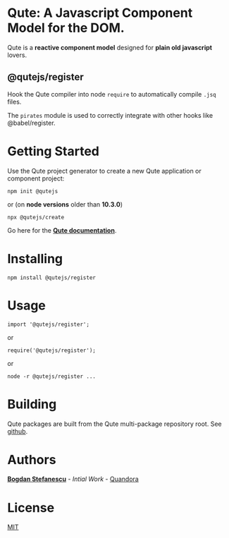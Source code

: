 # Qute: A Javascript Component Model for the DOM.

Qute is a **reactive component model** designed for **plain old javascript** lovers.

## @qutejs/register

Hook the Qute compiler into node `require` to automatically compile `.jsq` files.

The `pirates` module is used to correctly integrate with other hooks like @babel/register.

# Getting Started

Use the Qute project generator to create a new Qute application or component project:

```
npm init @qutejs
```

or (on **node versions** older than **10.3.0**)

```
npx @qutejs/create
```

Go here for the **[Qute documentation](https://qutejs.org)**.

# Installing

```
npm install @qutejs/register
```

# Usage

```
import '@qutejs/register';
```

or

```
require('@qutejs/register');
```

or

```
node -r @qutejs/register ...
```

# Building

Qute packages are built from the Qute multi-package repository root.
See [github](https://github.com/bstefanescu/qutejs).

# Authors

**[Bogdan Stefanescu](mailto:bogdan@quandora.com)** - *Intial Work* - [Quandora](https://quandora.com)

# License

[MIT](LICENSE)

